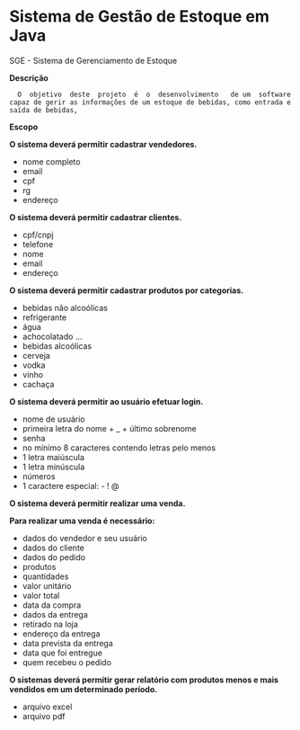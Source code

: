 # Sistema de Gestão de Estoque em Java

SGE - Sistema de Gerenciamento de Estoque


**Descrição**

      O  objetivo  deste  projeto  é  o  desenvolvimento   de um  software  capaz de gerir as informações de um estoque de bebidas, como entrada e saída de bebidas,


**Escopo**

**O sistema deverá permitir cadastrar vendedores.**
* nome completo
* email
* cpf
* rg
* endereço

**O sistema deverá permitir cadastrar clientes.**
* cpf/cnpj
* telefone
* nome
* email
* endereço

**O sistema deverá permitir cadastrar produtos por categorias.**

*  bebidas não alcoólicas
* refrigerante
*  água
*  achocolatado …
*  bebidas alcoólicas
*  cerveja
*  vodka
*  vinho
*  cachaça

**O sistema deverá permitir ao usuário efetuar login.**

*  nome de usuário
*  primeira letra do nome + _ + último sobrenome
*  senha
*  no mínimo 8 caracteres contendo letras pelo menos
*  1 letra maiúscula
*  1 letra minúscula
*  números
*  1 caractere especial: - ! @

**O sistema deverá permitir realizar uma venda.**

**Para realizar uma venda é necessário:**

*  dados do vendedor e seu usuário
*  dados do cliente
*  dados do pedido
*  produtos
*  quantidades
* valor unitário
*  valor total
*  data da compra
*  dados da entrega
*  retirado na loja
*  endereço da entrega
*  data prevista da entrega
*  data que foi entregue
*  quem recebeu o pedido
  
**O sistemas deverá permitir gerar relatório com produtos menos e mais vendidos em um determinado período.**

* arquivo excel
* arquivo pdf
